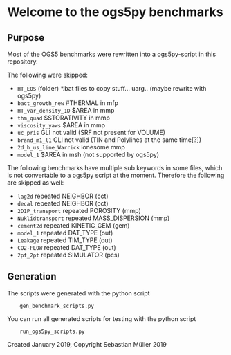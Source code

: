Welcome to the ogs5py benchmarks
================================

Purpose
-------
Most of the OGS5 benchmarks were rewritten into a ogs5py-script in this repository.

The following were skipped:

+ `HT_EOS`   (folder) \*.bat files to copy stuff... uarg.. (maybe rewrite with ogs5py)
+ `bact_growth_new`    #THERMAL in mfp
+ `HT_var_density_1D`    $AREA in mmp
+ `thm_quad`    $STORATIVITY in mmp
+ `viscosity_yaws`    $AREA in mmp
+ `uc_pris`    GLI not valid (SRF not present for VOLUME)
+ `brand_m1_l1`    GLI not valid (TIN and Polylines at the same time[?])
+ `2d_h_us_line_Warrick`    lonesome mmp
+ `model_1`    $AREA in msh (not supported by ogs5py)

The following benchmarks have multiple sub keywords in some files, which is
not convertable to a ogs5py script at the moment. Therefore the following are skipped as well:

+ `lag2d`    repeated NEIGHBOR (cct)
+ `decal`    repeated NEIGHBOR (cct)
+ `2D1P_transport`    repeated POROSITY (mmp)
+ `Nuklidtransport`    repeated MASS_DISPERSION (mmp)
+ `cement2d`    repeated KINETIC_GEM (gem)
+ `model_1`    repeated DAT_TYPE (out)
+ `Leakage`    repeated TIM_TYPE (out)
+ `CO2-FLOW`    repeated DAT_TYPE (out)
+ `2pf_2pt`    repeated SIMULATOR (pcs)


Generation
----------

The scripts were generated with the python script

        gen_benchmark_scripts.py
        
You can run all generated scripts for testing with the python script
 
        run_ogs5py_scripts.py


Created January 2019, Copyright Sebastian Müller 2019
